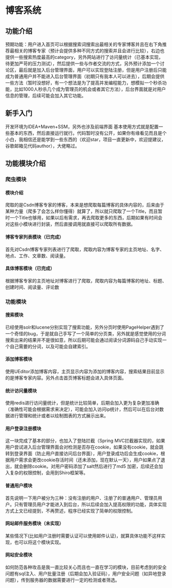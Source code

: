 # 博客系统
## 功能介绍
预期功能：用户进入首页可以根据搜索词搜索出最相关的专家博客并且在右下角推荐最相关的博客专家（预计会提供多种不同方式的搜索并且会进行比较），右边也提供一些搜索热度最高的category，另外网站进行了访问量统计（已基本实现，待更加严苛的压力测试），然后提供一些与作者交流的方式，另外预计添加一个讨论区，最后就是加入后台管理界面，用户可以实现登陆注册，但是用户注册后只能成为普通用户并不能进入后台管理界面（初期只有我本人可以进去），后期会提供一些方法（暂时没想好，有一个想法是为了提高并发编程能力，想模拟一个秒杀功能，比如1000人秒杀几个成为管理员的机会或者其它方法），后台界面就是对用户信息的管理，后续可能会加入其它功能。
## 新手入门 
开发环境为IDEA+Maven+SSM，另外也涉及前端界面
基本使用方式就是配置一些基本的东西，然后直接运行就行。代码暂时没有公开，如果你有缘看见而且是个小白，我相信还是能学到一些东西的（欢迎star，项目一直更新中，欢迎提建议，谷歌邮箱见代码author），大佬略过。
## 功能模块介绍
### 爬虫模块
#### 模块介绍
爬取的是Csdn博客专家的博客，本来是想爬取每篇博客的具体内容的，后来由于某种力量（爬多了会怎么样你懂得）就算了，所以就只爬取了一个Title，而且暂时一个Title也够用，如果以后有需求，再去爬取更多的东西，后期如果有时间会对这些小模块进行封装，然后直接调用就直接可以爬取所有数据。
#### 博客专家列表模块（已完成）
首先对Csdn博客专家列表进行了爬取，爬取内容为博客专家的主页地址、名字、地点、工作、文章数、阅读量。
#### 具体博客模块（已完成）
根据博客专家的主页地址对博客进行了爬取，爬取内容为每篇博客的地址、标题、创建时间、阅读量、评论数
### 功能模块
#### 搜索模块
已经使用solr和lucene分别实现了搜索功能，另外分页时使用PageHelper遇到了一个奇怪的bug，于是就自己手写了一个简单的分页类，另外就是感觉使用的分词搜索出来的结果并不是很如意，所以后期可能会通过阅读分词源码自己手动实现一个自己需要的分词，以及可能会自建索引。
#### 添加博客模块
使用UEditor添加博客内容，主页显示内容为添加的博客内容，搜索结果目前显示的是博客专家内容。另外点击首页博客标题会进入具体页面。
#### 统计访问量模块
使用redis进行访问量统计，但是统计比较简单，后期会加入更为复杂更加准确（准确性可能会根据需求来决定），可能会加入访问ip统计，然后可以在后台对数据进行管理和统计或者以绘制图表的方式展示出来。
#### 用户登录注册模块
这一块完成了基本的部分，也加入了登陆拦截（Spring MVC拦截器实现的，如果用户尝试进入后台管理界面会对检测是否存在cookie，如果没有cookie，就会跳转到登录界面（防止用户直接访问后台界面），用户登录成功后会生成cookie，根据用户需求会更改cookie存活时间（还未添加，现在默认一天），用户如果点了退出，就会删除cookie。对用户密码添加了salt然后进行了md5
加密，后续还会加入复杂的权限控制，会用到Shiro框架等。
#### 普通用户模块
首先说明一下用户被分为三种：没有注册的用户、注册了的普通用户、管理员用户。只有管理员用户才能进入到后台，所以后续会加入提高权限的功能，具体实现方式上文已经提到，不再赘述，程序已经实现了简单的权限控制。
#### 网站邮件服务模块（未实现）
某些情况下(比如用户注册时需要认证可以使用邮件认证)，就算具体功能不这样实现，也可以将这个模块实现。
#### 网站安全模块
如何防范各种攻击是我一直比较关心而且也一直在学习的模块，目前考虑到的安全问题有sql注入、用户批量注册（后期会加入验证码），用户安全问题（如异地登录问题），传到服务器的数据需要进行一定的检测或者筛选。


